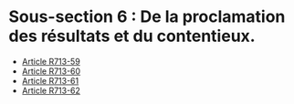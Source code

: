 # Sous-section 6 : De la proclamation des résultats et du contentieux.

- [Article R713-59](article-r713-59.md)
- [Article R713-60](article-r713-60.md)
- [Article R713-61](article-r713-61.md)
- [Article R713-62](article-r713-62.md)
